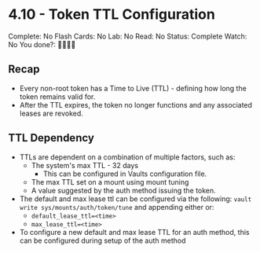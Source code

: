 # 4.10 - Token TTL Configuration

Complete: No
Flash Cards: No
Lab: No
Read: No
Status: Complete
Watch: No
You done?: 🌚🌚🌚🌚

## Recap

- Every non-root token has a Time to Live (TTL) - defining how long the token remains valid for.
- After the TTL expires, the token no longer functions and any associated leases are revoked.

## TTL Dependency

- TTLs are dependent on a combination of multiple factors, such as:
  - The system's max TTL - 32 days
    - This can be configured in Vaults configuration file.
  - The max TTL set on a mount using mount tuning
  - A value suggested by the auth method issuing the token.
- The default and max lease ttl can be configured via the following: `vault write sys/mounts/auth/token/tune` and appending either or:
  - `default_lease_ttl=<time>`
  - `max_lease_ttl=<time>`
- To configure a new default and max lease TTL for an auth method, this can be configured during setup of the auth method
